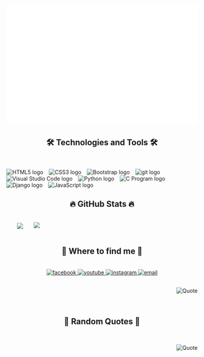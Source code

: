 <!-- Hoang Van Gioi -->
<a href="#" target="_blank">
  <img src="svg/gioitube.svg" width="1200" alt="Click to see the source" />
</a>


<h2 align="center">🛠 Technologies and Tools 🛠</h2>
<br>
<!-- https://simpleicons.org/ -->

<span><img src="https://img.shields.io/badge/HTML5-282C34?logo=html5&logoColor=E34F26" alt="HTML5 logo" title="HTML5" height="28" /></span>
&ensp;
<span><img src="https://img.shields.io/badge/CSS3-282C34?logo=css3&logoColor=1572B6" alt="CSS3 logo" title="CSS3" height="28" /></span>
&ensp;
<span><img src="https://img.shields.io/badge/Bootstrap-282C34?logo=bootstrap&logoColor=7952B3" alt="Bootstrap logo" title="Bootstrap" height="28" /></span>
&ensp;
<span><img src="https://img.shields.io/badge/git-282C34?logo=git&logoColor=F05032" alt="git logo" title="git" height="28" /></span>
&ensp;
<span><img src="https://img.shields.io/badge/VS%20Code-282C34?logo=visual-studio-code&logoColor=007ACC" alt="Visual Studio Code logo" title="Visual Studio Code" height="28" /></span>
&ensp;
<span><img src="https://img.shields.io/badge/Python-282C34?logo=python&logoColor=3776AB" alt="Python logo" title="Python" height="28" /></span>
&ensp;
<span><img src="https://img.shields.io/badge/C%20Program-282C34?logo=c&logoColor=A8B9CC" alt="C Program logo" title="C Program" height="28" /></span>
&ensp;
<span><img src="https://img.shields.io/badge/Django-282C34?logo=django&logoColor=092E20" alt="Django logo" title="Django" height="28" /></span>
&ensp;
<span><img src="https://img.shields.io/badge/JavaScript-282C34?logo=javascript&logoColor=F7DF1E" alt="JavaScript logo" title="JavaScript" height="28" /></span>
&ensp;
<br>

<h2 align="center">🔥 GitHub Stats 🔥</h2>
<!-- https://github.com/anuraghazra/github-readme-stats -->
<br>
<div align=center>
  <a href="#" title="Hoàng Văn Giỏi">
	<img width="360" align="center" src="https://github-readme-stats.vercel.app/api/top-langs/?username=gioitube&hide=c%23,powershell,Mathematica,Ruby,Objective-C,Objective-C%2b%2b,Cuda&title_color=61dafb&text_color=ffffff&icon_color=61dafb&bg_color=20232a&langs_count=8&layout=compact&border_color=61dafb&hide_border=true" />
  </a>
  <a href="#" title="Hoàng Văn Giỏi">
	<img align="right" width="432" src="https://github-readme-stats.vercel.app/api?username=gioitube&show_icons=true&theme=react&border_color=61dafb&hide_border=true" />
  </a>
</div>

<br>

<h2 align="center">🔎 Where to find me 🔎</h2>
<br>
<!-- https://icons8.com -->
<div align="center">
  <a href="https://www.facebook.com/hoanggioi.2803" target="_blank">
	<img src="https://img.icons8.com/nolan/96/facebook-new.png" alt="facebook" />
  </a>
  <a href="https://www.youtube.com/channel/UCVHLjBAHx6SBkX3qDJ0qRcg" target="_blank">
	<img src="https://img.icons8.com/nolan/96/youtube-squared.png" alt="youtube" />
  </a>
  <a href="https://www.instagram.com/gioihoang3082" target="_blank">
	<img src="https://img.icons8.com/nolan/96/instagram-new.png" alt="instagram" />
  </a>
  <a href="mailto:gioitube2k2@gmail.com" target="top">
	<img src="https://img.icons8.com/nolan/96/apple-mail.png" alt="email" />
  </a>
</div>

<br>


<div align="right">

![Quote](https://komarev.com/ghpvc/?username=gioitube&color=ff69b4&label=PROFILE+VIEWS&style=flat-square)

</div>




<br>

<h2 align="center">📑 Random Quotes 📑</h2>
<br>
<!-- https://github.com/shravan20/github-readme-quotes -->
<div align="right">

![Quote](https://github-readme-quotes.herokuapp.com/quote?theme=onedark&animation=grow_out_in&layout=default&font=default)
</div>